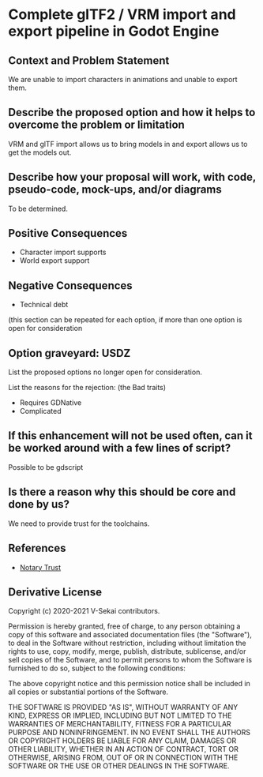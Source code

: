 
# Complete glTF2 / VRM import and export pipeline in Godot Engine

## Context and Problem Statement

We are unable to import characters in animations and unable to export them.

## Describe the proposed option and how it helps to overcome the problem or limitation

VRM and glTF import allows us to bring models in and export allows us to get the models out.

## Describe how your proposal will work, with code, pseudo-code, mock-ups, and/or diagrams

To be determined.

## Positive Consequences <!-- optional -->

- Character import supports
- World export support

## Negative Consequences <!-- optional -->

- Technical debt

(this section can be repeated for each option, if more than one option is open for consideration

## Option graveyard: USDZ

List the proposed options no longer open for consideration.

List the reasons for the rejection: (the Bad traits)

* Requires GDNative 
* Complicated

## If this enhancement will not be used often, can it be worked around with a few lines of script?

Possible to be gdscript

## Is there a reason why this should be core and done by us?

We need to provide trust for the toolchains.

## References <!-- optional -->

- [Notary Trust](20210523-complete-gltf2-vrm-import-and-export-pipeline-in-godot-engine.md)

## Derivative License

Copyright (c) 2020-2021 V-Sekai contributors.

Permission is hereby granted, free of charge, to any person obtaining a copy
of this software and associated documentation files (the "Software"), to deal
in the Software without restriction, including without limitation the rights
to use, copy, modify, merge, publish, distribute, sublicense, and/or sell
copies of the Software, and to permit persons to whom the Software is
furnished to do so, subject to the following conditions:

The above copyright notice and this permission notice shall be included in all
copies or substantial portions of the Software.

THE SOFTWARE IS PROVIDED "AS IS", WITHOUT WARRANTY OF ANY KIND, EXPRESS OR
IMPLIED, INCLUDING BUT NOT LIMITED TO THE WARRANTIES OF MERCHANTABILITY,
FITNESS FOR A PARTICULAR PURPOSE AND NONINFRINGEMENT. IN NO EVENT SHALL THE
AUTHORS OR COPYRIGHT HOLDERS BE LIABLE FOR ANY CLAIM, DAMAGES OR OTHER
LIABILITY, WHETHER IN AN ACTION OF CONTRACT, TORT OR OTHERWISE, ARISING FROM,
OUT OF OR IN CONNECTION WITH THE SOFTWARE OR THE USE OR OTHER DEALINGS IN THE
SOFTWARE.
